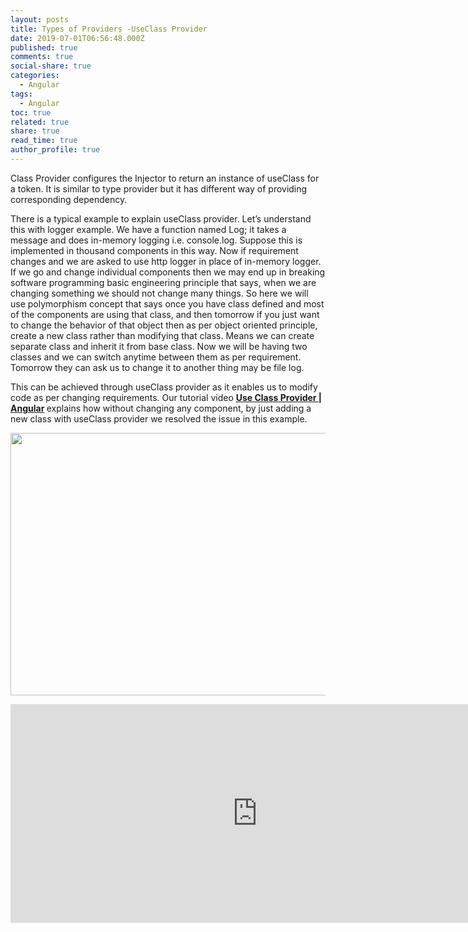 ```yaml
---
layout: posts
title: Types of Providers -UseClass Provider
date: 2019-07-01T06:56:48.000Z
published: true
comments: true
social-share: true
categories:
  - Angular
tags:
  - Angular
toc: true
related: true
share: true
read_time: true
author_profile: true
---
```


<p>Class Provider configures the Injector to return an instance of useClass for a token. It is similar to type provider but it has different way of providing corresponding dependency.</p>
<p>There is a typical example to explain useClass provider. Let’s understand this with logger example. We have a function named Log; it takes a message and does in-memory logging i.e. console.log. Suppose this is implemented in thousand components in this way. Now if requirement changes and we are asked to use http logger in place of in-memory logger. If we go and change individual components then we may end up in breaking software programming basic engineering principle that says, when we are changing something we should not change many things. So here we will use polymorphism concept that says once you have class defined and most of the components are using that class, and then tomorrow if you just want to change the behavior of that object then as per object oriented principle, create a new class rather than modifying that class. Means we can create separate class and inherit it from base class. Now we will be having two classes and we can switch anytime between them as per requirement. Tomorrow they can ask us to change it to another thing may be file log.</p>
<p>This can be achieved through useClass provider as it enables us to modify code as per changing requirements. Our tutorial video <strong><a href="https://www.youtube.com/watch?v=VB3HAIv5BvQ" target="_blank" rel="noopener noreferrer">Use Class Provider | Angular</a><em> </em></strong>explains how without changing any component, by just adding a new class with useClass provider we resolved the issue in this example.</p>
<p><img class="alignnone size-full wp-image-2382" src="{{ site.baseurl }}/assets/2019/07/Useclass_Provider.png" alt="" width="790" height="420" /></p>
<p><iframe src="https://www.youtube.com/embed/VB3HAIv5BvQ" width="790" height="350" frameborder="0" allowfullscreen="allowfullscreen"><span data-mce-type="bookmark" style="display: inline-block; width: 0px; overflow: hidden; line-height: 0;" class="mce_SELRES_start">﻿</span></iframe></p>
